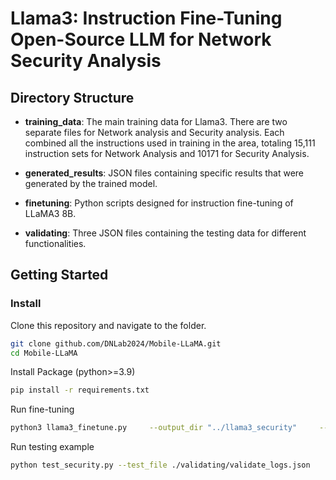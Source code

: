 # Llama3: Instruction Fine-Tuning Open-Source LLM for Network Security Analysis

## Directory Structure

- **training_data**: The main training data for Llama3. There are two separate files for Network analysis and Security analysis. Each combined all the instructions used in training in the area, totaling 15,111 instruction sets for Network Analysis and 10171 for Security Analysis. 

- **generated_results**: JSON files containing specific results that were generated by the trained model.

- **finetuning**: Python scripts designed for instruction fine-tuning of LLaMA3 8B.

- **validating**: Three JSON files containing the testing data for different functionalities.

## Getting Started
### Install
Clone this repository and navigate to the folder.
```bash
git clone github.com/DNLab2024/Mobile-LLaMA.git
cd Mobile-LLaMA
```
Install Package (python>=3.9)
```bash
pip install -r requirements.txt
```
Run fine-tuning
```bash
python3 llama3_finetune.py     --output_dir "../llama3_security"     --batch_size 2     --gradient_accumulation_steps 4     --optim "paged_adamw_32bit"    --logging_steps 200    --learning_rate 0.0001    --max_grad_norm 0.3     --max_steps 8000    --warmup_ratio 0.05     --lora_alpha 16    --lora_dropout 0.1     --lora_r 64    --num_train_epochs 2.0
```
Run testing example
```bash
python test_security.py --test_file ./validating/validate_logs.json
